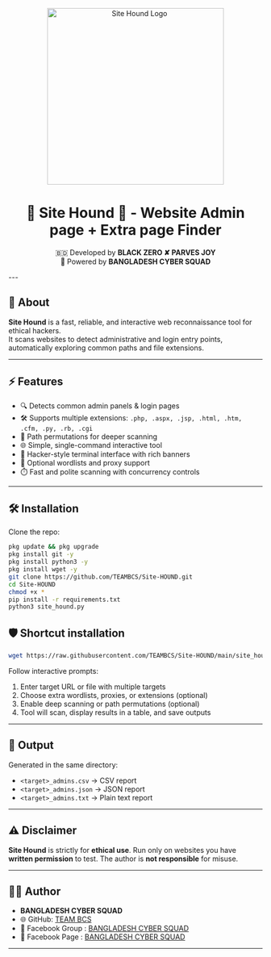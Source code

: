 

<p align="center">
  <img src="https://i.postimg.cc/Jn6stHfg/1000258588.jpg" alt="Site Hound Logo" width="350"/>
</p>
<h1 align="center">🐺 Site Hound 🐺 - Website Admin page + Extra page Finder </h1>
<p align="center">
  🇧🇩 Developed by <b>BLACK ZERO ✘ PARVES JOY</b><br>
  🚀 Powered by <b>BANGLADESH CYBER SQUAD </b><br>
</p>
---



## 📌 About
**Site Hound** is a fast, reliable, and interactive web reconnaissance tool for ethical hackers.  
It scans websites to detect administrative and login entry points, automatically exploring common paths and file extensions.  

---

## ⚡ Features
- 🔍 Detects common admin panels & login pages  
- 🛠️ Supports multiple extensions: `.php, .aspx, .jsp, .html, .htm, .cfm, .py, .rb, .cgi`  
- 🎯 Path permutations for deeper scanning  
- 🌐 Simple, single-command interactive tool  
- 🖤 Hacker-style terminal interface with rich banners  
- 📂 Optional wordlists and proxy support  
- ⏱️ Fast and polite scanning with concurrency controls  

---

## 🛠️ Installation
Clone the repo:

```bash
pkg update && pkg upgrade
pkg install git -y
pkg install python3 -y
pkg install wget -y
git clone https://github.com/TEAMBCS/Site-HOUND.git
cd Site-HOUND
chmod +x *
pip install -r requirements.txt
python3 site_hound.py
```

## 🛡️ Shortcut installation 
```bash
wget https://raw.githubusercontent.com/TEAMBCS/Site-HOUND/main/site_hound_installer.sh -O site_hound_installer.sh && chmod +x site_hound_installer.sh && bash site_hound_installer.sh && SITE-HOUND
```
Follow interactive prompts:

1. Enter target URL or file with multiple targets
2. Choose extra wordlists, proxies, or extensions (optional)
3. Enable deep scanning or path permutations (optional)
4. Tool will scan, display results in a table, and save outputs

---

## 📄 Output

Generated in the same directory:

* `<target>_admins.csv` → CSV report
* `<target>_admins.json` → JSON report
* `<target>_admins.txt` → Plain text report

---

## ⚠️ Disclaimer

**Site Hound** is strictly for **ethical use**.
Run only on websites you have **written permission** to test.
The author is **not responsible** for misuse.

---

## 👨‍💻 Author

* **BANGLADESH CYBER SQUAD**
* 🌐 GitHub: [TEAM BCS](https://github.com/TEAMBCS)
* 🔗 Facebook Group : [BANGLADESH CYBER SQUAD](https://facebook.com/groups/572787103428508/)
* 📜 Facebook Page : [BANGLADESH CYBER SQUAD](https://www.facebook.com/profile.php?id=61561500599940)
---

